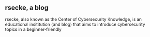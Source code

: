 ## rsecke, a blog
rsecke, also known as the Center of Cybersecurity Knowledge, is an educational insititution (and blog) that aims to introduce cybersecurity topics in a beginner-friendly